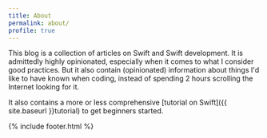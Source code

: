 ```yaml
---
title: About
permalink: about/
profile: true
---
```


This blog is a collection of articles on Swift and Swift development.
It is admittedly highly opinionated, especially when it comes to what I consider good practices.
But it also contain (opinionated) information about things I'd like to have known when coding,
instead of spending 2 hours scrolling the Internet looking for it.

It also contains a more or less comprehensive [tutorial on Swift]({{ site.baseurl }}tutorial) to get beginners started.

{% include footer.html %}
